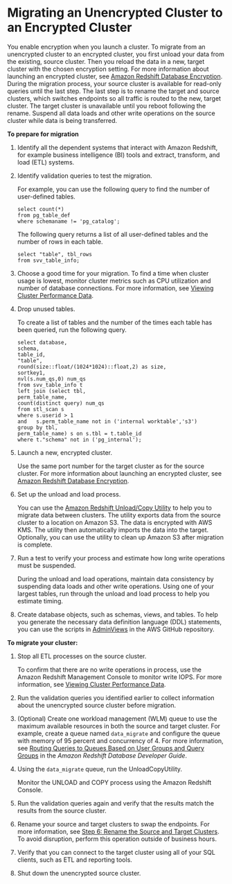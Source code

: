 # Migrating an Unencrypted Cluster to an Encrypted Cluster<a name="migrating-to-an-encrypted-cluster"></a>

You enable encryption when you launch a cluster\. To migrate from an unencrypted cluster to an encrypted cluster, you first unload your data from the existing, source cluster\. Then you reload the data in a new, target cluster with the chosen encryption setting\. For more information about launching an encrypted cluster, see [Amazon Redshift Database Encryption](working-with-db-encryption.md)\. During the migration process, your source cluster is available for read\-only queries until the last step\. The last step is to rename the target and source clusters, which switches endpoints so all traffic is routed to the new, target cluster\. The target cluster is unavailable until you reboot following the rename\. Suspend all data loads and other write operations on the source cluster while data is being transferred\. 

**To prepare for migration**

1. Identify all the dependent systems that interact with Amazon Redshift, for example business intelligence \(BI\) tools and extract, transform, and load \(ETL\) systems\.

1. Identify validation queries to test the migration\. 

   For example, you can use the following query to find the number of user\-defined tables\.

   ```
   select count(*)
   from pg_table_def
   where schemaname != 'pg_catalog';
   ```

   The following query returns a list of all user\-defined tables and the number of rows in each table\.

   ```
   select "table", tbl_rows
   from svv_table_info;
   ```

1. Choose a good time for your migration\. To find a time when cluster usage is lowest, monitor cluster metrics such as CPU utilization and number of database connections\. For more information, see [Viewing Cluster Performance Data](performance-metrics-perf.md)\.

1. Drop unused tables\. 

   To create a list of tables and the number of the times each table has been queried, run the following query\. 

   ```
   select database,
   schema,
   table_id,
   "table",
   round(size::float/(1024*1024)::float,2) as size,
   sortkey1,
   nvl(s.num_qs,0) num_qs
   from svv_table_info t
   left join (select tbl,
   perm_table_name,
   count(distinct query) num_qs
   from stl_scan s
   where s.userid > 1
   and   s.perm_table_name not in ('internal worktable','s3')
   group by tbl,
   perm_table_name) s on s.tbl = t.table_id
   where t."schema" not in ('pg_internal');
   ```

1. Launch a new, encrypted cluster\. 

   Use the same port number for the target cluster as for the source cluster\. For more information about launching an encrypted cluster, see [Amazon Redshift Database Encryption](working-with-db-encryption.md)\. 

1. Set up the unload and load process\. 

   You can use the [Amazon Redshift Unload/Copy Utility](https://github.com/awslabs/amazon-redshift-utils/tree/master/src/UnloadCopyUtility) to help you to migrate data between clusters\. The utility exports data from the source cluster to a location on Amazon S3\. The data is encrypted with AWS KMS\. The utility then automatically imports the data into the target\. Optionally, you can use the utility to clean up Amazon S3 after migration is complete\. 

1. Run a test to verify your process and estimate how long write operations must be suspended\. 

   During the unload and load operations, maintain data consistency by suspending data loads and other write operations\. Using one of your largest tables, run through the unload and load process to help you estimate timing\. 

1. Create database objects, such as schemas, views, and tables\. To help you generate the necessary data definition language \(DDL\) statements, you can use the scripts in [AdminViews](https://github.com/awslabs/amazon-redshift-utils/tree/master/src/AdminViews) in the AWS GitHub repository\.

**To migrate your cluster:**

1. Stop all ETL processes on the source cluster\. 

   To confirm that there are no write operations in process, use the Amazon Redshift Management Console to monitor write IOPS\. For more information, see [Viewing Cluster Performance Data](performance-metrics-perf.md)\. 

1. Run the validation queries you identified earlier to collect information about the unencrypted source cluster before migration\.

1. \(Optional\) Create one workload management \(WLM\) queue to use the maximum available resources in both the source and target cluster\. For example, create a queue named `data_migrate` and configure the queue with memory of 95 percent and concurrency of 4\. For more information, see [Routing Queries to Queues Based on User Groups and Query Groups](http://docs.aws.amazon.com/redshift/latest/dg/tutorial-wlm-routing-queries-to-queues.html) in the *Amazon Redshift Database Developer Guide*\.

1. Using the `data_migrate` queue, run the UnloadCopyUtility\. 

   Monitor the UNLOAD and COPY process using the Amazon Redshift Console\. 

1. Run the validation queries again and verify that the results match the results from the source cluster\. 

1. Rename your source and target clusters to swap the endpoints\. For more information, see [Step 6: Rename the Source and Target Clusters](rs-tutorial-using-snapshot-restore-resize-operations.md#rs-tutorial-rename-clusters)\. To avoid disruption, perform this operation outside of business hours\.

1. Verify that you can connect to the target cluster using all of your SQL clients, such as ETL and reporting tools\.

1. Shut down the unencrypted source cluster\.